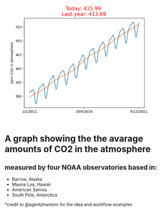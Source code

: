 ![Graph](./graph.png)
# A graph showing the the avarage amounts of CO2 in the atmosphere 
## measured by four NOAA observatories based in: 
 * Barrow, Alaska 
 * Mauna Loa, Hawaii
 * American Samoa  
 * South Pole, Antarctica

*credit to @agentphantom for the idea and workflow examples